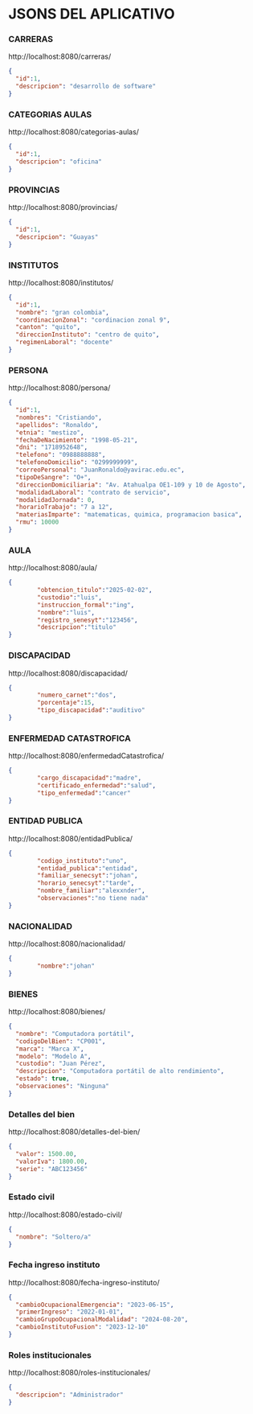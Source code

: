 # JSONS DEL APLICATIVO

### CARRERAS
http://localhost:8080/carreras/
```json
{
  "id":1,
  "descripcion": "desarrollo de software"
}
```

### CATEGORIAS AULAS
http://localhost:8080/categorias-aulas/
```json
{
  "id":1,
  "descripcion": "oficina"
}
```

### PROVINCIAS
http://localhost:8080/provincias/
```json
{
  "id":1,
  "descripcion": "Guayas"
}
```

### INSTITUTOS
http://localhost:8080/institutos/
```json
{
  "id":1,
  "nombre": "gran colombia",
  "coordinacionZonal": "cordinacion zonal 9",
  "canton": "quito",
  "direccionInstituto": "centro de quito",
  "regimenLaboral": "docente"
}
```

### PERSONA
http://localhost:8080/persona/
```json
{
  "id":1,
  "nombres": "Cristiando",
  "apellidos": "Ronaldo",
  "etnia": "mestizo",
  "fechaDeNacimiento": "1998-05-21",
  "dni": "1718952648",
  "telefono": "0988888888",
  "telefonoDomicilio": "0299999999",
  "correoPersonal": "JuanRonaldo@yavirac.edu.ec",
  "tipoDeSangre": "O+",
  "direccionDomiciliaria": "Av. Atahualpa OE1-109 y 10 de Agosto",
  "modalidadLaboral": "contrato de servicio",
  "modalidadJornada": 0,
  "horarioTrabajo": "7 a 12",
  "materiasImparte": "matematicas, quimica, programacion basica",
  "rmu": 10000
}
```

### AULA
http://localhost:8080/aula/
```json
{
        "obtencion_titulo":"2025-02-02",
        "custodio":"luis",
        "instruccion_formal":"ing",
        "nombre":"luis",
        "registro_senesyt":"123456",
        "descripcion":"titulo"
}
```
### DISCAPACIDAD
http://localhost:8080/discapacidad/
```json
{
        "numero_carnet":"dos",
        "porcentaje":15,
        "tipo_discapacidad":"auditivo"
}
```
### ENFERMEDAD CATASTROFICA
http://localhost:8080/enfermedadCatastrofica/
```json
{
        "cargo_discapacidad":"madre",
        "certificado_enfermedad":"salud",
        "tipo_enfermedad":"cancer"
}
```
### ENTIDAD PUBLICA
http://localhost:8080/entidadPublica/
```json
{
        "codigo_instituto":"uno",
        "entidad_publica":"entidad",
        "familiar_senecsyt":"johan",
        "horario_senecsyt":"tarde",
        "nombre_familiar":"alexxnder",
        "observaciones":"no tiene nada"
}

```
### NACIONALIDAD
http://localhost:8080/nacionalidad/
```json
{
        "nombre":"johan"
}
```

### BIENES
http://localhost:8080/bienes/
```json
{
  "nombre": "Computadora portátil",
  "codigoDelBien": "CP001",
  "marca": "Marca X",
  "modelo": "Modelo A",
  "custodio": "Juan Pérez",
  "descripcion": "Computadora portátil de alto rendimiento",
  "estado": true,
  "observaciones": "Ninguna"
}
```

### Detalles del bien
http://localhost:8080/detalles-del-bien/
```json
{
  "valor": 1500.00,
  "valorIva": 1800.00,
  "serie": "ABC123456"
}
```

### Estado civil
http://localhost:8080/estado-civil/
```json
{
  "nombre": "Soltero/a"
}
```

### Fecha ingreso instituto
http://localhost:8080/fecha-ingreso-instituto/
```json
{
  "cambioOcupacionalEmergencia": "2023-06-15",
  "primerIngreso": "2022-01-01",
  "cambioGrupoOcupacionalModalidad": "2024-08-20",
  "cambioInstitutoFusion": "2023-12-10"
}
```

### Roles institucionales
http://localhost:8080/roles-institucionales/
```json
{
  "descripcion": "Administrador"
}
```





